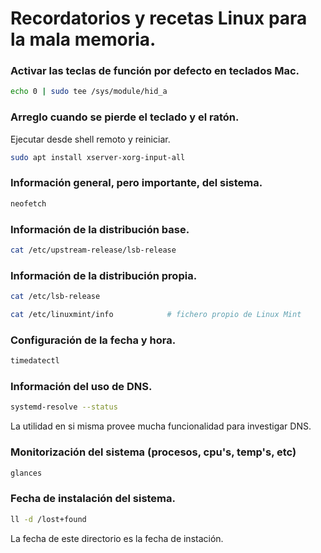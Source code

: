 # Recordatorios y recetas Linux para la mala memoria.

### Activar las teclas de función por defecto en teclados Mac.
```bash
echo 0 | sudo tee /sys/module/hid_a
```

### Arreglo cuando se pierde el teclado y el ratón.
Ejecutar desde shell remoto y reiniciar.
```bash
sudo apt install xserver-xorg-input-all
```

### Información general, pero importante, del sistema.
```bash
neofetch
```

### Información de la distribución base.
```bash
cat /etc/upstream-release/lsb-release
```

### Información de la distribución propia.
```bash
cat /etc/lsb-release

cat /etc/linuxmint/info            # fichero propio de Linux Mint
```

### Configuración de la fecha y hora.
```bash
timedatectl
```

### Información del uso de DNS.
```bash
systemd-resolve --status
```
La utilidad en si misma provee mucha funcionalidad para investigar DNS.

### Monitorización del sistema (procesos, cpu's, temp's, etc)
```bash
glances
```

### Fecha de instalación del sistema.
```bash
ll -d /lost+found
```
La fecha de este directorio es la fecha de instación.
